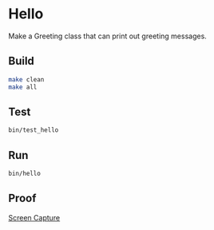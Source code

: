 # Hello

Make a Greeting class that can print out greeting messages.

## Build

```bash
make clean
make all
```

## Test

```bash
bin/test_hello
```

## Run

```bash
bin/hello
```

## Proof

[Screen Capture](https://raw.githubusercontent.com/wmacevoy/csci000-astudent/master/hello/clean-build-test.mov)


